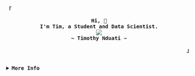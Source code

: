<!-- Tim's Aesthetic GitHub Profile -->
<div align="justify">

<!-- Profile -->
<p align="left"><strong><samp>「</samp></strong></p>
  <p align="center">
    <samp>
      <b>
        Hi, 👋
      <br>
        I'm Tim, a Student and Data Scientist.
      </b>
      <br>
         <image src="https://readme-typing-svg.herokuapp.com?font=Iosevka&size=16&color=6791c9&center=true&width=500&height=45&lines=Turning+coffee+into+insights.+One+cup+at+a+time.">
      <br>
      <b>
        ~ Timothy Nduati ~
      </b>
    </samp>
  </p>
<p align="right"><strong><samp>」</samp></strong></p>

<br>

<details>
<summary><samp><b>More Info</b></samp></summary>

<h2></h2><br>

<!-- Contact Me -->
<p align="center">
  <samp>
    [<a href="https://twitter.com/timothynn_">twitter</a>]
    [<a href="https://matrix.to/#/@timothynn:matrix.org">matrix</a>]
    [<a href="mailto:timothynn08@gmail.com">e-mail</a>]
    [<a rel="me" href="https://mastodon.social/@timothynn">Mastodon</a>]
  </samp>
</p>

<h2></h2><br>

<!-- Profile Views Badge -->
<p align="center">
  <samp>
  <a href="#--------">
    <img src="https://komarev.com/ghpvc/?username=timothynn&label=Profile+Views&color=grey" alt="profile views" /> 
  </a>
  </samp>
</p>
  
  [![github-readme-twitter](https://github-readme-twitter.gazf.vercel.app/api?id=timothynn_)](https://github.com/gazf/github-readme-twitter)

<!-- Github Trophy -->
<div align="center">
  <table>
<!--     <tr>
      <td><a href=""><img align="center" alt="GitHub Trophy" src="https://github-trophies.vercel.app/?username=timothynn&rank=SECRET,SSS,SS,S,AAA,AA,A,B,C&row=1&column=6&margin-w=15&margin-h=15&no-frame=true&theme=nord"></a></td>
      [![Ashutosh's github activity graph](https://github-readme-activity-graph.cyclic.app/graph?username=Ashutosh00710)](https://github.com/ashutosh00710/github-readme-activity-graph) -->
<!--       <td><a href=""><img align='center' height='200px' alt='Activity Graph' src='https://github-readme-activity-graph.cyclic.app/graph?username=timothynn&theme=nord&hide_border=true&area=true'></a></td> -->
    </tr>
  </table>
</div>

<!-- Github Streak -->
[![Tim's github streak](https://github-readme-streak-stats.herokuapp.com/?user=timothynn&theme=nord)](https://github.com/timothynn/github-readme-streak-stats)

<!-- Github Stats -->
<div align="center">
  <table>
    <tr>
      <td><a href="#--------"><img height="200px" align="center" alt="GitHub Stats" src="https://github-readme-stats.vercel.app/api?username=timothynn&count_private=true&show_icons=true&include_all_commits=true&line_height=21&hide_border=true&theme=nord"/></a></td>
      <td><a href="#--------"><img height="200px" align="center" alt="Top Language" src="https://github-readme-stats.vercel.app/api/top-langs/?username=timothynn&layout=compact&line_height=21&hide_border=true&theme=nord"/></a></td>
    </tr>
  </table>
</div>
<!-- 
  [![Ashutosh's github activity graph](https://github-readme-activity-graph.cyclic.app/graph?username=timothynn&theme=nord&height=300)](https://github.com/ashutosh00710/github-readme-activity-graph) -->
  
<a href="https://github.com/ashutosh00710/github-readme-activity-graph"><img alt="Tim's Activity Graph" src="https://github-readme-activity-graph.cyclic.app/graph/?username=timothynn&bg_color=1F222E&color=F8D866&line=F85D7F&point=FFFFFF&hide_border=true&area=true&height=300" /></a>


  <h3>⚡ Recent GitHub Activity</h3>
  <!-- https://github.com/jamesgeorge007/github-activity-readme -->
  <!--START_SECTION:activity-->

<h3> :zap: Wakatime
<!-- https://wakatime.com -->
<!--START_SECTION:waka-->

```text
No activity tracked
```

<!--END_SECTION:waka-->

  <!--END_SECTION:activity-->
</details>
</div>
